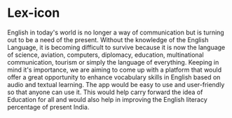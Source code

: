 # Lex-icon
English in today's world is no longer a way of  communication but is turning out to be a need of the present. Without the knowledge of the English Language, it is becoming difficult to survive because it is now the language of science, aviation, computers, diplomacy, education, multinational communication, tourism or simply the language of everything. Keeping in mind it's importance, we are aiming to come up with a platform that would offer a great opportunity to enhance vocabulary skills in English based on audio and textual learning. The app would be easy to use and user-friendly so that anyone can use it. This would help carry forward the idea of Education for all and would also help in improving the English literacy percentage of present India.
